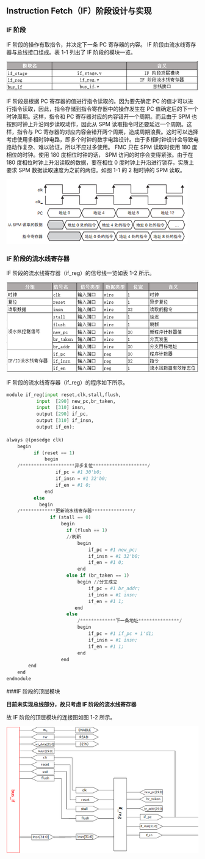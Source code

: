 ## Instruction Fetch（IF）阶段设计与实现

### IF 阶段

IF 阶段的操作有取指令，并决定下一条 PC 寄存器的内容。 IF 阶段由流水线寄存器与总线接口组成。表 1-1 列出了 IF 阶段的模块一览。

![Table 1-1](/image/if_modules.png)

IF 阶段是根据 PC 寄存器的值进行指令读取的。因为要先确定 PC 的值才可以进行指令读取，因此，指令存储到指令寄存器中的操作发生在 PC 值确定后的下一个时钟周期。这样，指令和 PC 寄存器对应的内容错开一个周期。而且由于 SPM 也按照时钟上升沿同步读取动作，因此从 SPM 读取指令时还要延迟一个周期。这样，指令与 PC 寄存器的对应内容会错开两个周期，造成周期浪费。这时可以选择考虑使用多相时钟电路，即多个时钟的数字电路设计。由于多相时钟设计会导致电路动作复杂、难以验证，所以不应过多使用。 FMC 只在 SPM 读取时使用 180 度相位的时钟。使用 180 度相位时钟的话， SPM 访问的时序会变得紧张。由于在 180 度相位时钟上升沿读取的数据，要在相位 0 度时钟上升沿进行锁存，实质上要求 SPM 数据读取速度为之前的两倍。如图 1-1 的 2 相时钟的 SPM 读取。

![Figure 1-1](/image/data_write_SPM.png)

### IF 阶段的流水线寄存器

IF 阶段的流水线寄存器（if_reg）的信号线一览如表 1-2 所示。

![Table 1-2](/image/if_signals.png)

IF 阶段的流水线寄存器（if_reg）的程序如下所示。
```python
module if_reg(input reset,clk,stall,flush,
	       input  [290] new_pc,br_taken,
	       input  [310] insn,
	       output [290] if_pc,
	       output [310] if_insn,
	       output if_en);

always @(posedge clk)
    begin
          if (reset == 1)
	          begin
	/********************异步复位********************/
	              if_pc = #1 30'b0;
	              if_insn = #1 32'b0;
	              if_en = #1 0;
	          end
          else
	        begin
	/*************更新流水线寄存器***************/
	            if (stall == 0)
	                begin
	                  if (flush == 1)                    
	                  //刷新
		                  begin
		                      if_pc = #1 new_pc;
		                      if_insn = #1 32'b0;
		                      if_en = #1 0;
		                  end 
	                  else if (br_taken == 1)
		                  begin //分支成立
		                      if_pc = #1 br_addr;
		                      if_insn = #1 insn;
		                      if_en = #1 1;
		                 end
	                  else                                     
	                      /*************下一条地址***************/
		                  begin
		                      if_pc = #1 if_pc + 1'd1;
		                      if_insn = #1 insn;
		                      if_en = #1 1;
		                  end
	                end
	    end
    end
endmodule
```

###IF 阶段的顶层模块

**目前未实现总线部分，故只考虑 IF 阶段的流水线寄存器**

故 IF 阶段的顶层模块的连接图如图 1-2 所示。

![Figure 1-2](/image/if_stage.png)
